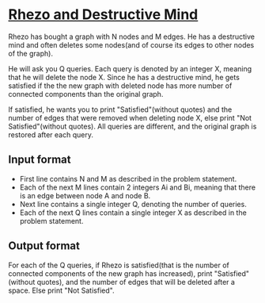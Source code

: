 # [Rhezo and Destructive Mind][link]

Rhezo has bought a graph with N nodes and M edges. He has a destructive mind and often deletes some nodes(and of course its edges to other nodes of the graph).

He will ask you Q queries. Each query is denoted by an integer X, meaning that he will delete the node X. Since he has a destructive mind, he gets satisfied if the the new graph with deleted node has more number of connected components than the original graph.

If satisfied, he wants you to print "Satisfied"(without quotes) and the number of edges that were removed when deleting node X, else print "Not Satisfied"(without quotes). All queries are different, and the original graph is restored after each query.

## Input format

- First line contains N and M as described in the problem statement.
- Each of the next M lines contain 2 integers Ai and Bi, meaning that there is an edge between node A and node B.
- Next line contains a single integer Q, denoting the number of queries.
- Each of the next Q lines contain a single integer X as described in the problem statement.

## Output format

For each of the Q queries, if Rhezo is satisfied(that is the number of connected components of the new graph has increased), print "Satisfied"(without quotes), and the number of edges that will be deleted after a space. Else print "Not Satisfied".

[link]: https://www.hackerearth.com/practice/algorithms/graphs/articulation-points-and-bridges/practice-problems/algorithm/rhezo-and-destructive-mind/
